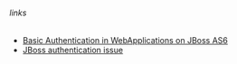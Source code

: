 ###### links

* [Basic Authentication in WebApplications on JBoss AS6](http://middlewaremagic.com/jboss/?p=220)
* [JBoss authentication issue](https://stackoverflow.com/questions/35172966/jboss-authentication-issue)